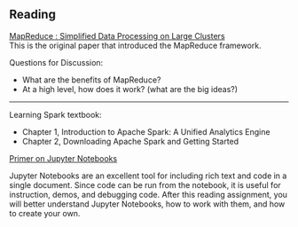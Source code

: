 ## Reading

[MapReduce : Simplified Data Processing on Large Clusters](https://static.googleusercontent.com/media/research.google.com/en//archive/mapreduce-osdi04.pdf)  
This is the original paper that introduced the MapReduce framework.

Questions for Discussion:  
- What are the benefits of MapReduce?
- At a high level, how does it work? (what are the big ideas?)

---

Learning Spark textbook:
- Chapter 1, Introduction to Apache Spark: A Unified Analytics Engine
- Chapter 2, Downloading Apache Spark and Getting Started

[Primer on Jupyter Notebooks](https://realpython.com/jupyter-notebook-introduction/)  

Jupyter Notebooks are an excellent tool for including rich text and code in a single 
document. Since code can be run from the notebook, it is useful for instruction, demos, and debugging code. 
After this reading assignment, you will better understand Jupyter Notebooks, how to work with them, and how to create your own.

